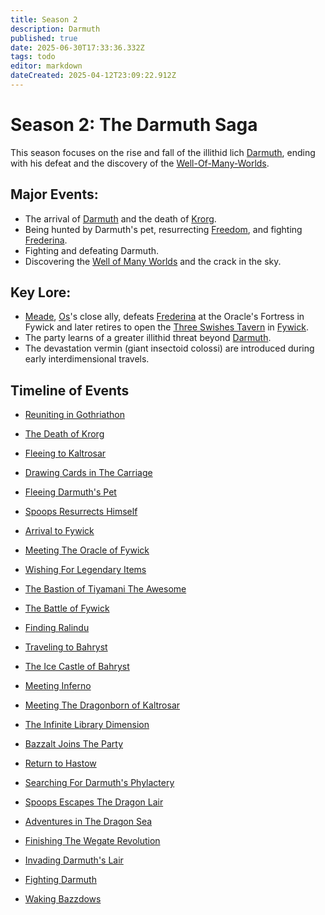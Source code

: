 ```yaml
---
title: Season 2
description: Darmuth
published: true
date: 2025-06-30T17:33:36.332Z
tags: todo
editor: markdown
dateCreated: 2025-04-12T23:09:22.912Z
---
```


# **Season 2: The Darmuth Saga**  
This season focuses on the rise and fall of the illithid lich [Darmuth](/characters/Darmuth), ending with his defeat and the discovery of the [Well-Of-Many-Worlds](/items/Well-Of-Many-Worlds).

## Major Events:  
- The arrival of [Darmuth](/characters/Darmuth) and the death of [Krorg](/characters/krorg).  
- Being hunted by Darmuth's pet, resurrecting [Freedom](/characters/freedom), and fighting [Frederina](/characters/Frederina).  
- Fighting and defeating Darmuth.  
- Discovering the [Well of Many Worlds](/items/Well-Of-Many-Worlds) and the crack in the sky.  

## Key Lore:  
- [Meade](/characters/meade), [Os](/characters/os)'s close ally, defeats [Frederina](/characters/Frederina) at the Oracle's Fortress in Fywick and later retires to open the [Three Swishes Tavern](/locations/three-swishes-tavern) in [Fywick](/locations/Mardun/Fywick).  
- The party learns of a greater illithid threat beyond [Darmuth](/characters/Darmuth).  
- The devastation vermin (giant insectoid colossi) are introduced during early interdimensional travels.


## Timeline of Events
  - [Reuniting in Gothriathon](/Events/reuniting-in-gothriathon)
  - [The Death of Krorg](/Events/the-death-of-krorg)
  - [Fleeing to Kaltrosar](/Events/fleeing-to-kaltrosar)
  - [Drawing Cards in The Carriage](/Events/drawing-cards-in-the-carriage)
  - [Fleeing Darmuth's Pet](/Events/fleeing-darmuths-pet)
  - [Spoops Resurrects Himself](/Events/spoops-resurrects-himself)
  - [Arrival to Fywick](/Events/arrival-to-fywick)
  - [Meeting The Oracle of Fywick](/Events/meeting-the-oracle-of-fywick)
  - [Wishing For Legendary Items](/Events/wishing-for-legendary-items)
  - [The Bastion of Tiyamani The Awesome](/Events/the-bastion-of-tiyamani-the-awesome)
  - [The Battle of Fywick](/Events/the-battle-of-fywick)
  - [Finding Ralindu](/Events/finding-ralindu)
  - [Traveling to Bahryst](/Events/traveling-to-bahryst)
  - [The Ice Castle of Bahryst](/Events/the-ice-castle-of-bahryst)
  - [Meeting Inferno](/Events/meeting-inferno)
  - [Meeting The Dragonborn of Kaltrosar](/Events/meeting-the-dragonborn-of-kaltrosar)
  - [The Infinite Library Dimension](/Events/the-library-dimension)
  - [Bazzalt Joins The Party](/Events/bazzalt-joins-the-party)
  - [Return to Hastow](/Events/return-to-hastow)
  
  - [Searching For Darmuth's Phylactery](/Events/searching-for-darmuths-phylactery)
  - [Spoops Escapes The Dragon Lair](/Events/spoops-escapes-the-dragon-lair)

  - [Adventures in The Dragon Sea](/Events/adventures-in-the-dragon-sea)
  - [Finishing The Wegate Revolution](/Events/finishing-the-wegate-revolution)
  - [Invading Darmuth's Lair](/Events/invading-darmuths-lair)
  - [Fighting Darmuth](/Events/fighting-darmuth)
  - [Waking Bazzdows](/Events/waking-bazzdows)